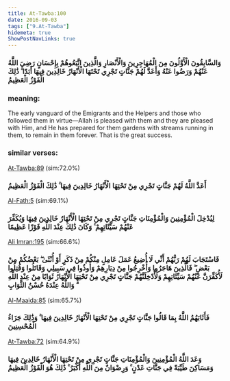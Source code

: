 ```yaml
---
title: At-Tawba:100
date: 2016-09-03
tags: ["9.At-Tawba"]
hidemeta: true 
ShowPostNavLinks: true 
---
```

### وَالسَّابِقُونَ الْأَوَّلُونَ مِنَ الْمُهَاجِرِينَ وَالْأَنْصَارِ وَالَّذِينَ اتَّبَعُوهُمْ بِإِحْسَانٍ رَضِيَ اللَّهُ عَنْهُمْ وَرَضُوا عَنْهُ وَأَعَدَّ لَهُمْ جَنَّاتٍ تَجْرِي تَحْتَهَا الْأَنْهَارُ خَالِدِينَ فِيهَا أَبَدًا ۚ ذَٰلِكَ الْفَوْزُ الْعَظِيمُ
### meaning: 
The early vanguard of the Emigrants and the Helpers and those who followed them in virtue—Allah is pleased with them and they are pleased with Him, and He has prepared for them gardens with streams running in them, to remain in them forever. That is the great success.
### similar verses: 

[At-Tawba:89](/9/89) (sim:72.0%)

### أَعَدَّ اللَّهُ لَهُمْ جَنَّاتٍ تَجْرِي مِنْ تَحْتِهَا الْأَنْهَارُ خَالِدِينَ فِيهَا ۚ ذَٰلِكَ الْفَوْزُ الْعَظِيمُ

[Al-Fath:5](/48/5) (sim:69.1%)

### لِيُدْخِلَ الْمُؤْمِنِينَ وَالْمُؤْمِنَاتِ جَنَّاتٍ تَجْرِي مِنْ تَحْتِهَا الْأَنْهَارُ خَالِدِينَ فِيهَا وَيُكَفِّرَ عَنْهُمْ سَيِّئَاتِهِمْ ۚ وَكَانَ ذَٰلِكَ عِنْدَ اللَّهِ فَوْزًا عَظِيمًا

[Ali Imran:195](/3/195) (sim:66.6%)

### فَاسْتَجَابَ لَهُمْ رَبُّهُمْ أَنِّي لَا أُضِيعُ عَمَلَ عَامِلٍ مِنْكُمْ مِنْ ذَكَرٍ أَوْ أُنْثَىٰ ۖ بَعْضُكُمْ مِنْ بَعْضٍ ۖ فَالَّذِينَ هَاجَرُوا وَأُخْرِجُوا مِنْ دِيَارِهِمْ وَأُوذُوا فِي سَبِيلِي وَقَاتَلُوا وَقُتِلُوا لَأُكَفِّرَنَّ عَنْهُمْ سَيِّئَاتِهِمْ وَلَأُدْخِلَنَّهُمْ جَنَّاتٍ تَجْرِي مِنْ تَحْتِهَا الْأَنْهَارُ ثَوَابًا مِنْ عِنْدِ اللَّهِ ۗ وَاللَّهُ عِنْدَهُ حُسْنُ الثَّوَابِ

[Al-Maaida:85](/5/85) (sim:65.7%)

### فَأَثَابَهُمُ اللَّهُ بِمَا قَالُوا جَنَّاتٍ تَجْرِي مِنْ تَحْتِهَا الْأَنْهَارُ خَالِدِينَ فِيهَا ۚ وَذَٰلِكَ جَزَاءُ الْمُحْسِنِينَ

[At-Tawba:72](/9/72) (sim:64.9%)

### وَعَدَ اللَّهُ الْمُؤْمِنِينَ وَالْمُؤْمِنَاتِ جَنَّاتٍ تَجْرِي مِنْ تَحْتِهَا الْأَنْهَارُ خَالِدِينَ فِيهَا وَمَسَاكِنَ طَيِّبَةً فِي جَنَّاتِ عَدْنٍ ۚ وَرِضْوَانٌ مِنَ اللَّهِ أَكْبَرُ ۚ ذَٰلِكَ هُوَ الْفَوْزُ الْعَظِيمُ
